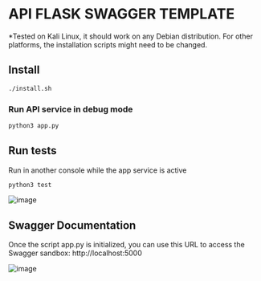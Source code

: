 # API FLASK SWAGGER TEMPLATE
*Tested on Kali Linux, it should work on any Debian distribution. For other platforms, the installation scripts might need to be changed.

## Install
```bash
./install.sh
```

### Run API service in debug mode
```bash
python3 app.py
```

## Run tests

Run in another console while the app service is active
```bash
python3 test
```
![image](https://github.com/pedroelbanquero/flask_api_template_jwt_swagger/assets/60758685/2c847330-e1a2-4ade-b22b-2e13b178948d)

## Swagger Documentation
Once the script app.py is initialized, you can use this URL to access the Swagger sandbox: http://localhost:5000

![image](https://github.com/pedroelbanquero/flask_api_template_jwt_swagger/assets/60758685/539b6324-18ea-467d-aed2-c83d88099909)

